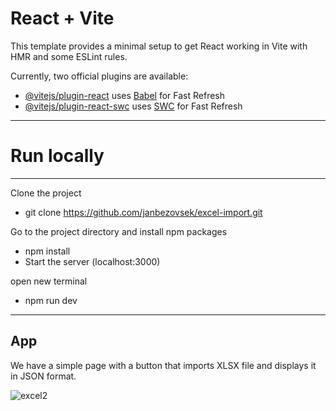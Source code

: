 # React + Vite

This template provides a minimal setup to get React working in Vite with HMR and some ESLint rules.

Currently, two official plugins are available:

- [@vitejs/plugin-react](https://github.com/vitejs/vite-plugin-react/blob/main/packages/plugin-react/README.md) uses [Babel](https://babeljs.io/) for Fast Refresh
- [@vitejs/plugin-react-swc](https://github.com/vitejs/vite-plugin-react-swc) uses [SWC](https://swc.rs/) for Fast Refresh

---


# Run locally

---


Clone the project

- git clone https://github.com/janbezovsek/excel-import.git


Go to the project directory and install npm packages

- npm install
- Start the server (localhost:3000)

open new terminal
- npm run dev

---

## App


We have a simple page with a button that imports XLSX file and displays it in JSON format.



![excel2](https://github.com/user-attachments/assets/7f8f1e77-2932-4995-9132-0f5229360206)
